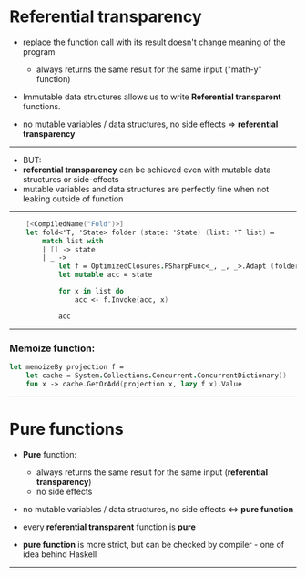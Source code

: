 <!-- header: '**F# Data Structures**' -->

# Referential transparency
- replace the function call with its result doesn't change meaning of the program
  - always returns the same result for the same input ("math-y" function)

- Immutable data structures allows us to write **Referential transparent** functions.

- no mutable variables / data structures, no side effects => **referential transparency**

---

- BUT:
- **referential transparency** can be achieved even with mutable data structures or side-effects
- mutable variables and data structures are perfectly fine when not leaking outside of function

---

```fsharp
    [<CompiledName("Fold")>]
    let fold<'T, 'State> folder (state: 'State) (list: 'T list) =
        match list with
        | [] -> state
        | _ ->
            let f = OptimizedClosures.FSharpFunc<_, _, _>.Adapt (folder)
            let mutable acc = state

            for x in list do
                acc <- f.Invoke(acc, x)

            acc
```

---

### Memoize function:

```fsharp
let memoizeBy projection f =
    let cache = System.Collections.Concurrent.ConcurrentDictionary()
    fun x -> cache.GetOrAdd(projection x, lazy f x).Value
```

---

# Pure functions

- **Pure** function:
    - always returns the same result for the same input (**referential transparency**)
    - no side effects

- no mutable variables / data structures, no side effects <=> **pure function**
- every **referential transparent** function is **pure**
- **pure function** is more strict, but can be checked by compiler - one of idea behind Haskell

---

